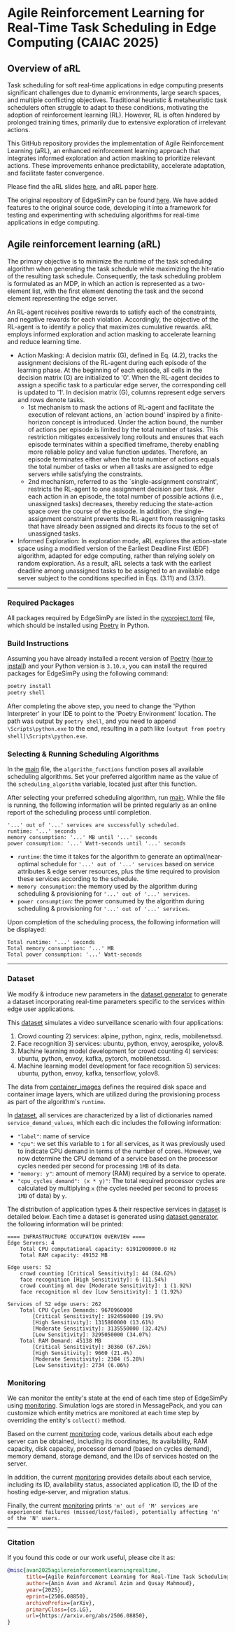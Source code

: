 # Agile Reinforcement Learning for Real-Time Task Scheduling in Edge Computing (CAIAC 2025)

## Overview of aRL
Task scheduling for soft real-time applications in edge computing presents significant challenges due to dynamic environments, large search spaces, and multiple conflicting objectives. Traditional heuristic & metaheuristic task schedulers often struggle to adapt to these conditions, motivating the adoption of reinforcement learning (RL). However, RL is often hindered by prolonged training times, primarily due to extensive exploration of irrelevant actions.

This GitHub repository provides the implementation of Agile Reinforcement Learning (aRL), an enhanced reinforcement learning approach that integrates informed exploration and action masking to prioritize relevant actions. These improvements enhance predictability, accelerate adaptation, and facilitate faster convergence.

Please find the aRL slides [here](CanadianAI2025_AminAvan.pptx), and aRL paper [here](https://caiac.pubpub.org/pub/xvm5a604).

The original repository of EdgeSimPy can be found [here](https://github.com/EdgeSimPy/EdgeSimPy). We have added features to the original source code, developing it into a framework for testing and experimenting with scheduling algorithms for real-time applications in edge computing.

## Agile reinforcement learning (aRL)
The primary objective is to minimize the runtime of the task scheduling algorithm when generating the task schedule while maximizing the hit-ratio of the resulting task schedule. Consequently, the task scheduling problem is formulated as an MDP, in which an action is represented as a two-element list, with the first element denoting the task and the second element representing the edge server.

An RL-agent receives positive rewards to satisfy each of the constraints, and negative rewards for each violation. Accordingly, the objective of the RL-agent is to identify a policy that maximizes cumulative rewards. aRL employs informed exploration and action masking to accelerate learning and reduce learning time.


* Action Masking: A decision matrix (G), defined in Eq. (4.2), tracks the assignment decisions of the RL-agent during each episode of the learning phase. At the beginning of each episode, all cells in the decision matrix (G) are initialized to '0'. When the RL-agent decides to assign a specific task to a particular edge server, the corresponding cell is updated to '1'. In decision matrix (G), columns represent edge servers and rows denote tasks.
  * 1st mechanism to mask the actions of RL-agent and facilitate the execution of relevant actions, an `action bound' inspired by a finite-horizon concept is introduced. Under the action bound, the number of actions per episode is limited by the total number of tasks. This restriction mitigates excessively long rollouts and ensures that each episode terminates within a specified timeframe, thereby enabling more reliable policy and value function updates. Therefore, an episode terminates either when the total number of actions equals the total number of tasks or when all tasks are assigned to edge servers while satisfying the constraints.
  * 2nd mechanism, referred to as the `single-assignment constraint', restricts the RL-agent to one assignment decision per task. After each action in an episode, the total number of possible actions (i.e., unassigned tasks) decreases, thereby reducing the state-action space over the course of the episode. In addition, the single-assignment constraint prevents the RL-agent from reassigning tasks that have already been assigned and directs its focus to the set of unassigned tasks.
* Informed Exploration: In exploration mode, aRL explores the action-state space using a modified version of the Earliest Deadline First (EDF) algorithm, adapted for edge computing, rather than relying solely on random exploration. As a result, aRL selects a task with the earliest deadline among unassigned tasks to be assigned to an available edge server subject to the conditions specified in Eqs. (3.11) and (3.17).
---
### Required Packages
All packages required by EdgeSimPy are listed in the [pyproject.toml](pyproject.toml) file, which should be installed using [Poetry](https://python-poetry.org/) in Python.

### Build Instructions
Assuming you have already installed a recent version of [Poetry](https://python-poetry.org/) ([how to install](https://python-poetry.org/docs/)) and your Python version is ```3.10.x```, you can install the required packages for EdgeSimPy using the following command:
```bash
poetry install
poetry shell
```
After completing the above step, you need to change the 'Python Interpreter' in your IDE to point to the 'Poetry Environment' location. The path was output by `poetry shell`, and you need to append `\Scripts\python.exe` to the end, resulting in a path like `[output from poetry shell]\Scripts\python.exe`.


### Selecting & Running Scheduling Algorithms
In the [main](edge_sim_py/__main__.py) file, the `algorithm_functions` function poses all available scheduling algorithms. Set your preferred algorithm name as the value of the `scheduling_algorithm` variable, located just after this function.

After selecting your preferred scheduling algorithm, run [main](edge_sim_py/__main__.py). While the file is running, the following information will be printed regularly as an online report of the scheduling process until completion.
```
'...' out of '...' services are successfully scheduled.
runtime: '...' seconds
memory consumption: '...' MB until '...' seconds
power consumption: '...' Watt-seconds until '...' seconds
```
* `runtime`: the time it takes for the algorithm to generate an optimal/near-optimal schedule for `'...' out of '...' services` based on service attributes & edge server resources, plus the time required to provision these services according to the schedule.
* `memory consumption`: the memory used by the algorithm during scheduling & provisioning for `'...' out of '...' services`.
* `power consumption`: the power consumed by the algorithm during scheduling & provisioning for `'...' out of '...' services`.

Upon completion of the scheduling process, the following information will be displayed:
```
Total runtime: '...' seconds
Total memory consumption: '...' MB
Total power consumption: '...' Watt-seconds
```
---
### Dataset
We modify & introduce new parameters in the [dataset generator](edge_sim_py/dataset_generator/create_dataset.py) to generate a dataset incorporating real-time parameters specific to the services within edge user applications.

This [dataset](edge_sim_py/dataset_generator/datasets/dataset1.json) simulates a video surveillance scenario with four applications:
1) Crowd counting
   2) services: alpine, python, nginx, redis, mobilenetssd.
2) Face recognition
   3) services: ubuntu, python, envoy, aerospike, yolov8.
3) Machine learning model development for crowd counting
   4) services: ubuntu, python, envoy, kafka, pytorch, mobilenetssd.
4) Machine learning model development for face recognition
   5) services: ubuntu, python, envoy, kafka, tensorflow, yolov8.

The data from [container_images](edge_sim_py/dataset_generator/container_images.json) defines the required disk space and container image layers, which are utilized during the provisioning process as part of the algorithm's `runtime`.

In [dataset](edge_sim_py/dataset_generator/datasets/dataset1.json), all services are characterized by a list of dictionaries named `service_demand_values`, which each dic includes the following information:
* `"label"`: name of service
* `"cpu"`: we set this variable to `1` for all services, as it was previously used to indicate CPU demand in terms of the number of cores. However, we now determine the CPU demand of a service based on the processor cycles needed per second for processing `1MB` of its data.
* `"memory: y"`: amount of memory (RAM) required by a service to operate.
* `"cpu_cycles_demand": (x * y)"`: The total required processor cycles are calculated by multiplying `x` (the cycles needed per second to process `1MB` of data) by `y`.

The distribution of application types & their respective services in [dataset](edge_sim_py/dataset_generator/datasets/dataset1.json) is detailed below. Each time a dataset is generated using [dataset generator](edge_sim_py/dataset_generator/create_dataset.py), the following information will be printed:
```
==== INFRASTRUCTURE OCCUPATION OVERVIEW ====
Edge Servers: 4
	Total CPU computational capacity: 61912000000.0 Hz
	Total RAM capacity: 49152 MB

Edge users: 52
	crowd counting [Critical Sensitivity]: 44 (84.62%)
	face recognition [High Sensitivity]: 6 (11.54%)
	crowd counting ml dev [Moderate Sensitivity]: 1 (1.92%)
	face recognition ml dev [Low Sensitivity]: 1 (1.92%)

Services of 52 edge users: 262
	Total CPU Cycles Demands: 9670960000
		[Critical Sensitivity]: 1924560000 (19.9%)
		[High Sensitivity]: 1315800000 (13.61%)
		[Moderate Sensitivity]: 3135550000 (32.42%)
		[Low Sensitivity]: 3295050000 (34.07%)
	Total RAM Demand: 45138 MB
		[Critical Sensitivity]: 30360 (67.26%)
		[High Sensitivity]: 9660 (21.4%)
		[Moderate Sensitivity]: 2384 (5.28%)
		[Low Sensitivity]: 2734 (6.06%)
```

### Monitoring
We can monitor the entity's state at the end of each time step of EdgeSimPy using [monitoring](edge_sim_py/monitoring.py). Simulation logs are stored in MessagePack, and you can customize which entity metrics are monitored at each time step by overriding the entity's `collect()` method.

Based on the current [monitoring](edge_sim_py/monitoring.py) code, various details about each edge server can be obtained, including its coordinates, its availability, RAM capacity, disk capacity, processor demand (based on cycles demand), memory demand, storage demand, and the IDs of services hosted on the server.

In addition, the current [monitoring](edge_sim_py/monitoring.py) provides details about each service, including its ID, availability status, associated application ID, the ID of the hosting edge-server, and migration status.

Finally, the current [monitoring](edge_sim_py/monitoring.py) prints `'m' out of 'M' services are experienced failures (missed/lost/failed), potentially affecting 'n' of the 'N' users.`

---
### Citation
If you found this code or our work useful, please cite it as:
```bibtex
@misc{avan2025agilereinforcementlearningrealtime,
      title={Agile Reinforcement Learning for Real-Time Task Scheduling in Edge Computing}, 
      author={Amin Avan and Akramul Azim and Qusay Mahmoud},
      year={2025},
      eprint={2506.08850},
      archivePrefix={arXiv},
      primaryClass={cs.LG},
      url={https://arxiv.org/abs/2506.08850}, 
}
```
